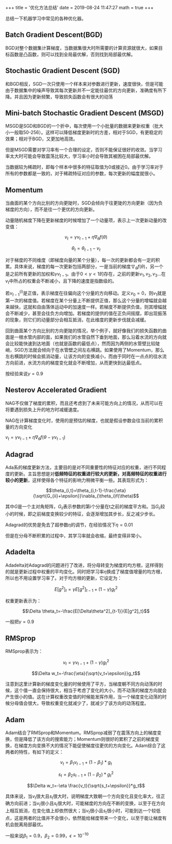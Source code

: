 +++
title = '优化方法总结'
date = 2019-08-24 11:47:27
math = true
+++

总结一下机器学习中常见的各种优化器。

## Batch Gradient Descent(BGD)

BGD对整个数据集计算梯度，当数据集很大时所需要的计算资源就很大，如果目标函数是凸函数，则可以找到全局最优解，否则找到局部最优解。

## Stochastic Gradient Descent (SGD)

和BGD相反，SGD一次只使用一个样本来对参数进行更新，速度很快，但是可能由于数据集中的噪声导致其每次更新并不一定能往最优的方向更新，准确度有所下降。并且因为更新频繁，导致损失函数会有很大的动荡

## Mini-batch Stochastic Gradient Descent (MSGD)

MSGD是SGD和BGD的一个折中，每次使用一个小批量的数据来更新权重（批大小一般取50-256）。这样可以降低梯度更新时的方差，相对于SGD，有更稳定的效果；相对于BGD，又更加地高效。

但是MSGD需要对学习率有一个合理的设定，否则不能保证很好的收敛。当学习率太大时可能会导致震荡比较大，学习率小时会导致其被困在局部最优解。

当数据较为稀疏时，即每个样本中很多的特征取值为0或接近0。由于学习率对于所有的参数都是一致的，对于稀疏特征对应的参数，每次更新的幅度就很小。

## Momentum

当曲面的某个方向比别的方向更陡时，SGD会倾向于往更陡的方向更新（因为负梯度的方向），而不是往一个更优的方向更新。

动量随机梯度下降在更新梯度的时候增加了一个动量项，表示上一次更新动量的改变值：

$$v_t=\gamma v_{t-1}+\eta\nabla_\theta f(\theta)$$

$$\theta_t=\theta_{t-1}-v_t$$

对于梯度的不同维度（即梯度向量的某个分量），每一次的更新都会有一定的积累。具体来说，梯度的每一次更新包括两部分，一是当前的梯度$\nabla_\theta f(\theta)$，另一个是之前所有更新的加权和$\gamma v_{t-1}$。由于$0<\gamma<1$的存在，之前的更新$v_1, v_2, v_3\dots$在$v_t$中所占的权重会不断减小，且下降的速度是指数级的。

若$v_{t-1}^{(i)}$是正值，表示梯度在往偏向这个分量的方向移动。定义$v_0=0$，则$v_1$就是第一次的梯度值。若梯度在某个分量上不断提供正值，那么这个分量的增幅就会越来越快，这就和自由落体运动中的加速度一样。若梯度不断提供负值，则其增幅就会不断减少，甚至会往负方向增加。若梯度的提供的值在正负间摇摆，即出现振荡的现象，则它们的动量部分会相互抵消，在此维度的更新步伐就会减缓。

回到曲面某个方向比别的方向更陡的情况，举个例子，就好像我们的损失函数的曲面是一根水管内部的面，如果我们的水管自然下垂到地面，那么沿着水流的方向就会比较能快速到达地面（也就是函数的最低点），然而因为两侧的水管壁比较陡峭，SGD方法就会倾向于在水管壁之间左右横跳。如果使用了Momentum，那么左右横跳的时候会抵消动量，让该方向的变换减小，而由于同时在一点点的往水流方向前进，水流方向的梯度变化就会不断增加，从而更快到达最低点。

按经验来说$\gamma=0.9$

## Nesterov Accelerated Gradient

NAG不仅做了梯度的累积，而且还考虑到了未来可能方向上的情况，从而可以在将要遇到损失上升的地方时减缓速度。

NAG在计算梯度变化时，使用的是预估的梯度，也就是假设参数会往当前的累积量的方向变化

$v_t=\gamma v_{t-1}+\eta\nabla_\theta f(\theta-\gamma v_{t-1})$

## Adagrad

Ada系的梯度更新方法，主要目的是对不同重要性的特征对应的权重，进行不同程度的更新。主旨思想是对**低频特征的权重进行较大的更新，对高频特征的权重进行较小的更新**，这样使得各个特征的影响力稍微平衡一些。其表现形式为：

$$\theta_{i,t}=\theta_{i,t-1}-\frac{\eta}{\sqrt{G_{ii}+\epsilon}}\nabla_{\theta_i}f(\theta)$$

其中$G$是一个主对角矩阵，$G_{ii}$表示参数的第i个分量在t之前的梯度平方和。当$G_{ii}$较小的时候，即之前梯度变换较少的特征，会逐渐增加其步长，反之减少步长。

Adagrad的优势是免去了超参数$\eta$的调节，在经验情况下$\eta=0.01$

但是在分母不断积累的过程中，其学习率就会收缩，最终变得非常小。

## Adadelta

Adadelta对Adagrad的问题进行了改进，将分母转变为梯度的均方根，这样得到的就是更新过程中权重的平均变化。同时把学习率$\eta$换成了梯度值增量的均方根，所以也不用设置学习率了。对于均方根的更新，它设定为：

$$E[g^2]_t=\gamma E[g^2]_{t-1}+(1-\gamma)g_t^2$$

权重更新表示为：

$$\Delta \theta_t=-\frac{E[\Delta\theta^2]_{t-1}}{E[g^2]_t}$$

一般把$\gamma=0.9$

## RMSprop

RMSprop表示为：

$$v_t=\gamma v_{t-1}+(1-\gamma)g_t^2$$

$$\Delta w_t=-\frac{\eta}{\sqrt{v_t+\epsilon}}g_t$$

注意到这里计算新的梯度变化量的时候使用了平方，当梯度朝不同方向动荡的时候，这个值一直会保持很大，相当于考虑了变化的大小，而不动荡的梯度方向就会产生很小的值。这在计算权重改变值的时候能发挥作用，当一个梯度变化动荡的时候分母值会很大，导致权重变化就减少了，就减少了该方向的动荡程度。

## Adam

Adam结合了RMSprop和Momentum。RMSprop减弱了在震荡方向上的梯度变换，但是降低了该方向的搜索能力；Momentum则很好的累积了之前的梯度变换，在梯度方向变换不大的情况下能促使梯度往更优的方向变化。Adam综合了这两者的特性，有如下的定义：

$$v_t=\beta_1 v_{t-1}+(1-\beta_1)*g_t$$

$$s_t=\beta_2 s_{t-1}+(1-\beta_2)*g_t^2$$

$$\Delta w_t=-\eta \frac{v_t}{\sqrt{s_t+\epsilon}}*g_t$$

具体来说，当$v_t$很大且$s_t$很大时，说明梯度大致朝一个方向变化且变化率大，往正确方向前进；当$v_t$很小且$s_t$很大时，可能梯度的方向在不断的变换，以至于在方向上相互抵消，在变化值上却依然很大；当$v_t$很小且$s_t$很小时，可能到达一个较低点，这是两者的比值并不会很小，依然能给梯度带来一个变化，以至于能让梯度有机会脱离局部最优。

一般来说$\beta_1=0.9$，$\beta_2=0.99$，$\epsilon=10^{-10}$

